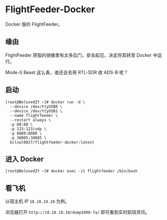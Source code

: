 # FlightFeeder-Docker

Docker 版的 FlightFeeder。

## 缘由

FlightFeeder 原版的镜像里有太多后门，安全起见，决定将其转至 Docker 中运行。

Mode-S Beast 这么香，谁还会去用 RTL-SDR 收 ADS-B 呢？

## 启动

```
[root@BelovedZY ~]# docker run -d \
  --device /dev/ttyUSB0 \
  --device /dev/ttyUSB1 \
  --name flightfeeder \
  --restart always \
  -p 80:80 \
  -p 123:123/udp \
  -p 8080:8080 \
  -p 30005:30005 \
  bclswl0827/flightfeeder-docker:latest
```

## 进入 Docker

```
[root@BelovedZY ~]# docker exec -it flightfeeder /bin/bash
```

## 看飞机

以宿主机 IP `10.10.10.10` 为例。

浏览器打开 `http://10.10.10.10/dump1090-fa/` 即可看到实时航班资讯。
